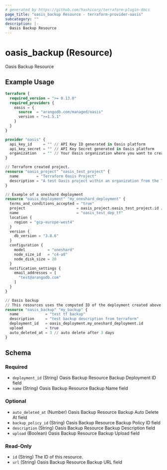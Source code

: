 ```yaml
---
# generated by https://github.com/hashicorp/terraform-plugin-docs
page_title: "oasis_backup Resource - terraform-provider-oasis"
subcategory: ""
description: |-
  Oasis Backup Resource
---
```


# oasis_backup (Resource)

Oasis Backup Resource

## Example Usage

```terraform
terraform {
  required_version = ">= 0.13.0"
  required_providers {
    oasis = {
      source  = "arangodb.com/managed/oasis"
      version = ">=1.5.1"
    }
  }
}

provider "oasis" {
  api_key_id     = "" // API Key ID generated in Oasis platform
  api_key_secret = "" // API Key Secret generated in Oasis platform
  organization   = "" // Your Oasis organization where you want to create the resources
}

// Terraform created project.
resource "oasis_project" "oasis_test_project" {
  name        = "Terraform Oasis Project"
  description = "A test Oasis project within an organization from the Terraform Provider"
}

// Example of a oneshard deployment
resource "oasis_deployment" "my_oneshard_deployment" {
  terms_and_conditions_accepted = "true"
  project                       = oasis_project.oasis_test_project.id // Project id where deployment will be created
  name                          = "oasis_test_dep_tf"
  location {
    region = "gcp-europe-west4"
  }
  version {
    db_version = "3.8.6"
  }
  configuration {
    model          = "oneshard"
    node_size_id   = "c4-a8"
    node_disk_size = 20
  }
  notification_settings {
    email_addresses = [
      "test@arangodb.com"
    ]
  }
}

// Oasis backup
// This resources uses the computed ID of the deployment created above.
resource "oasis_backup" "my_backup" {
  name            = "test tf backup"
  description     = "test backup description from terraform"
  deployment_id   = oasis_deployment.my_oneshard_deployment.id
  upload          = true
  auto_deleted_at = 3 // auto delete after 3 days
}
```

<!-- schema generated by tfplugindocs -->
## Schema

### Required

- `deployment_id` (String) Oasis Backup Resource Backup Deployment ID field
- `name` (String) Oasis Backup Resource Backup Name field

### Optional

- `auto_deleted_at` (Number) Oasis Backup Resource Backup Auto Delete At field
- `backup_policy_id` (String) Oasis Backup Resource Backup Policy ID field
- `description` (String) Oasis Backup Resource Backup Description field
- `upload` (Boolean) Oasis Backup Resource Backup Upload field

### Read-Only

- `id` (String) The ID of this resource.
- `url` (String) Oasis Backup Resource Backup URL field


